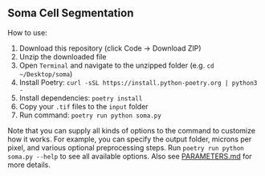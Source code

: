 ## Soma Cell Segmentation

How to use:
1. Download this repository (click Code -> Download ZIP)
2. Unzip the downloaded file
3. Open `Terminal` and navigate to the unzipped folder (e.g. `cd ~/Desktop/soma`)
4. Install Poetry: `curl -sSL https://install.python-poetry.org | python3 -`
5. Install dependencies: `poetry install`
6. Copy your `.tif` files to the `input` folder
7. Run command: `poetry run python soma.py`

Note that you can supply all kinds of options to the command to customize how it works. For example, you can specify the output folder, microns per pixel, and various optional preprocessing steps. Run `poetry run python soma.py --help` to see all available options. Also see [PARAMETERS.md](PARAMETERS.md) for more details.
